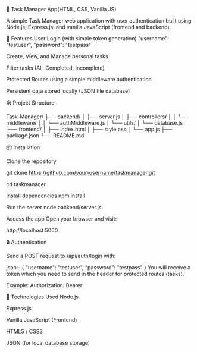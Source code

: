 📝 Task Manager App(HTML, CSS, Vanilla JS)

A simple Task Manager web application with user authentication built using Node.js, Express.js, and vanilla JavaScript (frontend and backend).

🚀 Features
User Login (with simple token generation) 
    "username": "testuser",
    "password": "testpass"

Create, View, and Manage personal tasks

Filter tasks (All, Completed, Incomplete)

Protected Routes using a simple middleware authentication

Persistent data stored locally (JSON file database)

🛠️ Project Structure

Task-Manager/
├── backend/
│   ├── server.js
│   ├── controllers/
│   │    └── middleware/
│   │          └── authMiddleware.js
│   └── utils/
│        └── database.js
├── frontend/
│   ├── index.html
│   ├── style.css
│   └── app.js
├── package.json
└── README.md


📦 Installation

Clone the repository


git clone https://github.com/your-username/taskmanager.git

cd taskmanager

Install dependencies
npm install

Run the server
node backend/server.js

Access the app
Open your browser and visit:

http://localhost:5000

🔒 Authentication

Send a POST request to /api/auth/login with:

json:-
{
  "username": "testuser",
  "password": "testpass"
}
You will receive a token which you need to send in the header for protected routes (tasks).

Example:
Authorization: Bearer <token>

🧩 Technologies Used
Node.js

Express.js

Vanilla JavaScript (Frontend)

HTML5 / CSS3

JSON (for local database storage)
